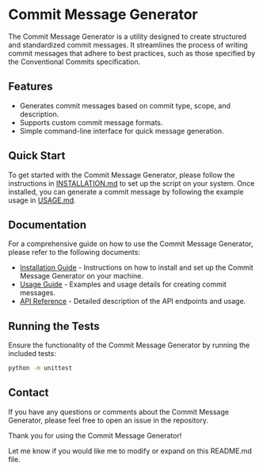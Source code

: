 
# Commit Message Generator

The Commit Message Generator is a utility designed to create structured and standardized commit messages. It streamlines the process of writing commit messages that adhere to best practices, such as those specified by the Conventional Commits specification.

## Features

- Generates commit messages based on commit type, scope, and description.
- Supports custom commit message formats. 
- Simple command-line interface for quick message generation.

## Quick Start

To get started with the Commit Message Generator, please follow the instructions in [INSTALLATION.md](./docs/INSTALLATION.md) to set up the script on your system. Once installed, you can generate a commit message by following the example usage in [USAGE.md](./docs/USAGE.md).

## Documentation

For a comprehensive guide on how to use the Commit Message Generator, please refer to the following documents:

- [Installation Guide](./docs/INSTALLATION.md) - Instructions on how to install and set up the Commit Message Generator on your machine.
- [Usage Guide](./docs/USAGE.md) - Examples and usage details for creating commit messages. 
- [API Reference](./docs/API_REFERENCE.md) - Detailed description of the API endpoints and usage.

## Running the Tests

Ensure the functionality of the Commit Message Generator by running the included tests:

```bash
python -m unittest
```

## Contact 

If you have any questions or comments about the Commit Message Generator, please feel free to open an issue in the repository.

Thank you for using the Commit Message Generator!

Let me know if you would like me to modify or expand on this README.md file.